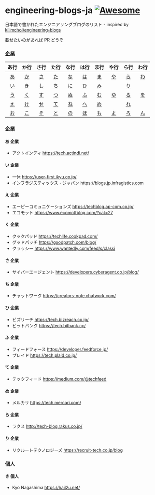 # engineering-blogs-ja [![Awesome](https://cdn.rawgit.com/sindresorhus/awesome/d7305f38d29fed78fa85652e3a63e154dd8e8829/media/badge.svg)](https://github.com/sindresorhus/awesome)

日本語で書かれたエンジニアリングブログのリスト - inspired by [kilimchoi/engineering-blogs](https://github.com/kilimchoi/engineering-blogs)

載せたいのがあれば PR どうぞ

### [企業](#企業-1)

| あ行 | か行 | さ行 | た行 | な行 | は行 | ま行 | や行 | ら行 | わ行 |
|:-:  |:-:  |:-:  |:-:  |:-:  |:-:  |:-:  |:-:  |:-:  |:-:  |
| [あ](#あ-企業) 	| [か](#か-企業) 	| [さ](#さ-企業) 	| [た](#た-企業) 	| [な](#な-企業) 	| [は](#は-企業) 	| [ま](#ま-企業) 	| [や](#や-企業) 	| [ら](#ら-企業) 	| [わ](#わ-企業) 	|
| [い](#い-企業) 	| [き](#き-企業) 	| [し](#し-企業) 	| [ち](#ち-企業) 	| [に](#に-企業) 	| [ひ](#ひ-企業) 	| [み](#み-企業) 	|  	| [り](#り-企業) 	|  	|
| [う](#う-企業) 	| [く](#く-企業) 	| [す](#す-企業) 	| [つ](#つ-企業) 	| [ぬ](#ぬ-企業) 	| [ふ](#ふ-企業) 	| [む](#む-企業) 	| [ゆ](#ゆ-企業) 	| [る](#る-企業) 	| [を](#を-企業) 	|
| [え](#え-企業) 	| [け](#け-企業) 	| [せ](#せ-企業) 	| [て](#て-企業) 	| [ね](#ね-企業) 	| [へ](#へ-企業) 	| [め](#め-企業) 	|  	| [れ](#れ-企業) 	|  	|
| [お](#お-企業) 	| [こ](#こ-企業) 	| [そ](#そ-企業) 	| [と](#と-企業) 	| [の](#の-企業) 	| [ほ](#ほ-企業) 	| [も](#も-企業) 	| [よ](#よ-企業) 	| [ろ](#ろ-企業) 	| [ん](#ん-企業) 	|

### 企業

#### あ 企業

- アクトインディ https://tech.actindi.net/

#### い 企業

- 一休 https://user-first.ikyu.co.jp/
- インフラジスティックス・ジャパン https://blogs.jp.infragistics.com

#### え 企業

- エーピーコミュニケーションズ https://techblog.ap-com.co.jp/
- エコモット https://www.ecomottblog.com/?cat=27

#### く 企業

- クックパッド https://techlife.cookpad.com/
- グッドパッチ https://goodpatch.com/blog/
- クラッシー https://www.wantedly.com/feed/s/classi

#### さ 企業

- サイバーエージェント https://developers.cyberagent.co.jp/blog/

#### ち 企業

- チャットワーク https://creators-note.chatwork.com/

#### ひ 企業

- ビズリーチ https://tech.bizreach.co.jp/
- ビットバンク https://tech.bitbank.cc/

#### ふ 企業

- フィードフォース https://developer.feedforce.jp/
- プレイド https://tech.plaid.co.jp/

#### て 企業

- テックフィード https://medium.com/@techfeed

#### め 企業

- メルカリ https://tech.mercari.com/

#### ら 企業

- ラクス http://tech-blog.rakus.co.jp/

#### り 企業

- リクルートテクノロジーズ https://recruit-tech.co.jp/blog

### 個人

#### き 個人

- Kyo Nagashima https://hail2u.net/
